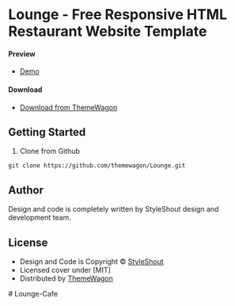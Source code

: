 # Lounge - Free Responsive HTML Restaurant Website Template

#### Preview

 - [Demo](https://themewagon.github.io/Lounge/)

#### Download
 - [Download from ThemeWagon]( https://themewagon.com/themes/lounge)
 
 
## Getting Started

1. Clone from Github 
```
git clone https://github.com/themewagon/Lounge.git
```

## Author

Design and code is completely written by StyleShout design and development team.  


## License

 - Design and Code is Copyright &copy; [StyleShout](https://styleshout.com/)
 - Licensed cover under [MIT]
 - Distributed by [ThemeWagon](https://themewagon.com)

#   L o u n g e - C a f e  
 